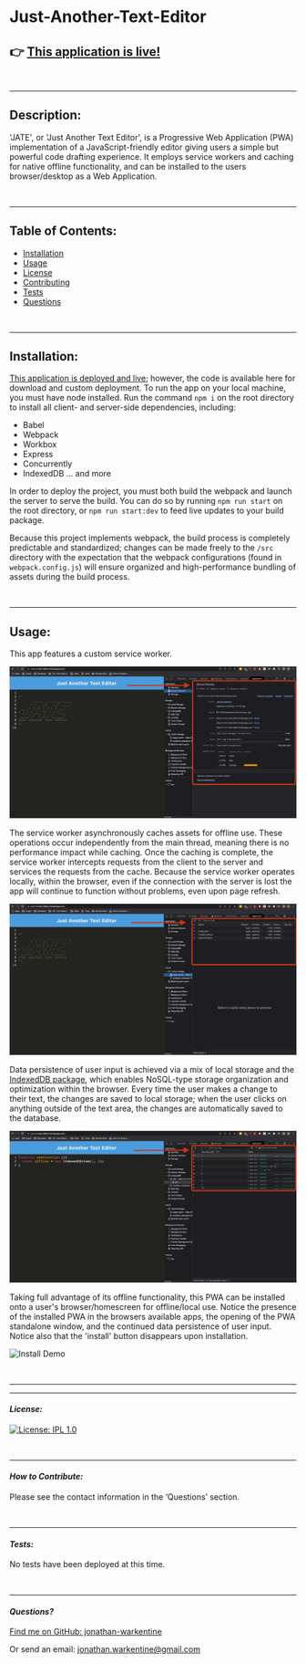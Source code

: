 # Just-Another-Text-Editor

## 👉 [This application is live!](https://j-a-t-e-text-editor.herokuapp.com/)

&nbsp;  

---
## Description:

'JATE', or 'Just Another Text Editor', is a Progressive Web Application (PWA) implementation of a JavaScript-friendly editor giving users a simple but powerful code drafting experience. It employs service workers and caching for native offline functionality, and can be installed to the users browser/desktop as a Web Application.


&nbsp;  

---
## Table of Contents:

- [Installation](#installation)
- [Usage](#usage)
- [License](#license)
- [Contributing](#contributing)
- [Tests](#tests)
- [Questions](#questions)

&nbsp;  

---
## Installation:

[This application is deployed and live](https://j-a-t-e-text-editor.herokuapp.com/); however, the code is available here for download and custom deployment. To run the app on your local machine, you must have node installed. Run the command `npm i` on the root directory to install all client- and server-side dependencies, including:
- Babel
- Webpack
- Workbox
- Express 
- Concurrently
- IndexedDB
... and more

In order to deploy the project, you must both build the webpack and launch the server to serve the build. You can do so by running `npm run start` on the root directory, or `npm run start:dev` to feed live updates to your build package. 

Because this project implements webpack, the build process is completely predictable and standardized; changes can be made freely to the `/src` directory with the expectation that the webpack configurations (found in `webpack.config.js`) will ensure organized and high-performance bundling of assets during the build process.


&nbsp;  

---
## Usage:

This app features a custom service worker.

![Service Worker](./assets/images/sw-screenshot.png)

The service worker asynchronously caches assets for offline use. These operations occur independently from the main thread, meaning there is no performance impact while caching. Once the caching is complete, the service worker intercepts requests from the client to the server and services the requests from the cache. Because the service worker operates locally, within the browser, even if the connection with the server is lost the app will continue to function without problems, even upon page refresh.

![Cache](./assets/images/cache-screenshot.png)

Data persistence of user input is achieved via a mix of local storage and the [IndexedDB package](https://developer.mozilla.org/en-US/docs/Web/API/IndexedDB_API), which enables NoSQL-type storage organization and optimization within the browser. Every time the user makes a change to their text, the changes are saved to local storage; when the user clicks on anything outside of the text area, the changes are automatically saved to the database.

![IndexedDB](./assets/images/indexedDB-screenshot.png)

Taking full advantage of its offline functionality, this PWA can be installed onto a user's browser/homescreen for offline/local use. Notice the presence of the installed PWA in the browsers available apps, the opening of the PWA standalone window, and the continued data persistence of user input. Notice also that the 'install' button disappears upon installation.

![Install Demo](./assets/images/install-demo.gif)

&nbsp;  

---
---
#### *License:*

[![License: IPL 1.0](https://img.shields.io/badge/License-IPL_1.0-blue.svg)](https://opensource.org/licenses/MIT)

&nbsp;  

---
#### *How to Contribute:*

Please see the contact information in the ‘Questions’ section.

&nbsp;  

---

#### *Tests:*

No tests have been deployed at this time.

&nbsp;  

---

#### *Questions?*

[Find me on GitHub: jonathan-warkentine](https://github.com/jonathan-warkentine)

Or send an email: [jonathan.warkentine@gmail.com](mailto:jonathan.warkentine@gmail.com)
